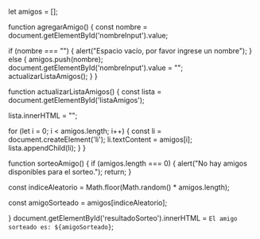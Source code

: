 let amigos = [];

function agregarAmigo() {
  const nombre = document.getElementById('nombreInput').value;

  if (nombre === "") {
    alert("Espacio vacío, por favor ingrese un nombre");
  } else {
    amigos.push(nombre);
    document.getElementById('nombreInput').value = ""; 
    actualizarListaAmigos(); 
  }
}

function actualizarListaAmigos() {
  const lista = document.getElementById('listaAmigos');

  lista.innerHTML = "";

 
  for (let i = 0; i < amigos.length; i++) {
    const li = document.createElement('li');
    li.textContent = amigos[i]; 
    lista.appendChild(li); 
  }
}

function sorteoAmigo() {
  if (amigos.length === 0) {
    alert("No hay amigos disponibles para el sorteo.");
    return;
  }

  const indiceAleatorio = Math.floor(Math.random() * amigos.length);

  const amigoSorteado = amigos[indiceAleatorio];

  }
  document.getElementById('resultadoSorteo').innerHTML = `El amigo sorteado es: ${amigoSorteado}`; 

